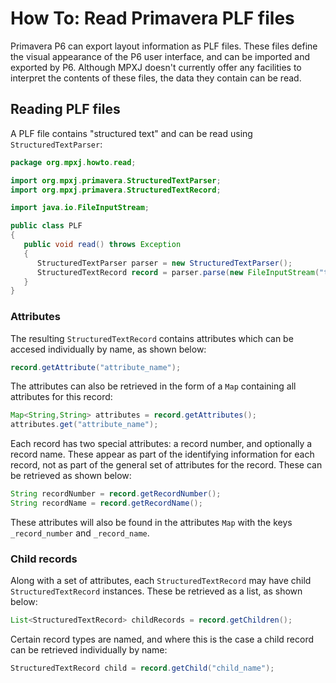 # How To: Read Primavera PLF files
Primavera P6 can export layout information as PLF files. These files define the
visual appearance of the P6 user interface, and can be imported and exported by
P6. Although MPXJ doesn't currently offer any facilities to interpret the
contents of these files, the data they contain can be read.

## Reading PLF files
A PLF file contains "structured text" and can be read using
`StructuredTextParser`:

```java
package org.mpxj.howto.read;

import org.mpxj.primavera.StructuredTextParser;
import org.mpxj.primavera.StructuredTextRecord;

import java.io.FileInputStream;

public class PLF
{
   public void read() throws Exception
   {
      StructuredTextParser parser = new StructuredTextParser();
      StructuredTextRecord record = parser.parse(new FileInputStream("test.plf"));
   }
}
```

### Attributes
The resulting `StructuredTextRecord` contains attributes which can be accesed
individually by name, as shown below:

```java
record.getAttribute("attribute_name");
```

The attributes can also be retrieved in the form of a `Map` containing
all attributes for this record:

```java
Map<String,String> attributes = record.getAttributes();
attributes.get("attribute_name");
```

Each record has two special attributes: a record number, and optionally a record name.
These appear as part of the identifying information for each record, not as part of
the general set of attributes for the record. These can be retrieved as shown below:

```java
String recordNumber = record.getRecordNumber();
String recordName = record.getRecordName();
```

These attributes will also be found in the attributes `Map` with the keys
`_record_number` and `_record_name`.

### Child records
Along with a set of attributes, each `StructuredTextRecord` may have child
`StructuredTextRecord` instances. These be retrieved as a list, as shown below:

```java
List<StructuredTextRecord> childRecords = record.getChildren();
```

Certain record types are named, and where this is the case a child record can
be retrieved individually by name:

```java
StructuredTextRecord child = record.getChild("child_name");
```
